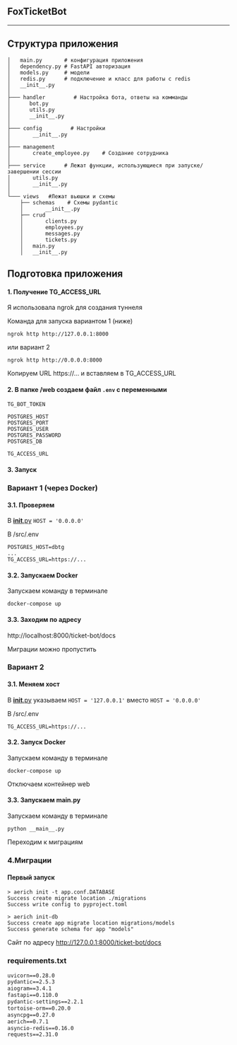 ## FoxTicketBot
___
## Структура приложения
```shell
│   main.py       # конфигурация приложения
│   dependency.py # FastAPI авторизация
│   models.py     # модели
│   redis.py      # подключение и класс для работы с redis
│   __init__.py
│
├─── handler         # Настройка бота, ответы на комманды
│      bot.py
│      utils.py
│      __init__.py
│
├─── config         # Настройки
│       __init__.py
│
├─── management   
│       create_employee.py    # Создание сотрудника
│
├─── service      # Лежат функции, использующиеся при запуске/завершении сессии 
│       utils.py
│       __init__.py
│
└─── views   #Лежат вьюшки и схемы 
    ├── schemas    # Схемы pydantic
    │       __init__.py   
    ├── crud 
    │       clients.py
    │       employees.py
    │       messages.py
    │       tickets.py
    │   main.py
    │   __init__.py
```
## Подготовка приложения
#### 1. Получение TG_ACCESS_URL
Я использовала ngrok для создания туннеля

Команда для запуска вариантом 1 (ниже)
```
ngrok http http://127.0.0.1:8000
```
или вариант 2
```
ngrok http http://0.0.0.0:8000
```
Копируем URL https://... и вставляем в TG_ACCESS_URL
#### 2. В папке /web создаем файл ```.env``` с переменными
````
TG_BOT_TOKEN

POSTGRES_HOST
POSTGRES_PORT
POSTGRES_USER
POSTGRES_PASSWORD
POSTGRES_DB

TG_ACCESS_URL
````
#### 3. Запуск 

### Вариант 1 (через Docker)
#### 3.1. Проверяем
В [__init__.py](src%2Fapp%2Fconfig%2F__init__.py) 
```HOST = '0.0.0.0'```

В /src/.env 
```
POSTGRES_HOST=dbtg
...
TG_ACCESS_URL=https://...
```
#### 3.2. Запускаем Docker
Запускаем команду в терминале
```
docker-compose up
```
#### 3.3. Заходим по адресу
http://localhost:8000/ticket-bot/docs

Миграции можно пропустить

### Вариант 2
#### 3.1. Меняем хост
В [__init__.py](src%2Fapp%2Fconfig%2F__init__.py) 
указываем ```HOST = '127.0.0.1'``` вместо ```HOST = '0.0.0.0'```

В /src/.env 
```
TG_ACCESS_URL=https://...
```
#### 3.2. Запуск Docker
Запускаем команду в терминале
```
docker-compose up
```
Отключаем контейнер web
#### 3.3. Запускаем __main__.py
Запускаем команду в терминале
```
python __main__.py
```
Переходим к миграциям

### 4.Миграции
#### Первый запуск
```shell
> aerich init -t app.conf.DATABASE
Success create migrate location ./migrations
Success write config to pyproject.toml

> aerich init-db
Success create app migrate location migrations/models
Success generate schema for app "models"
```
Сайт по адресу http://127.0.0.1:8000/ticket-bot/docs

### requirements.txt
```requirements.txt
uvicorn==0.28.0
pydantic==2.5.3
aiogram==3.4.1
fastapi==0.110.0
pydantic-settings==2.2.1
tortoise-orm==0.20.0
asyncpg==0.27.0
aerich==0.7.1
asyncio-redis==0.16.0
requests==2.31.0
```



